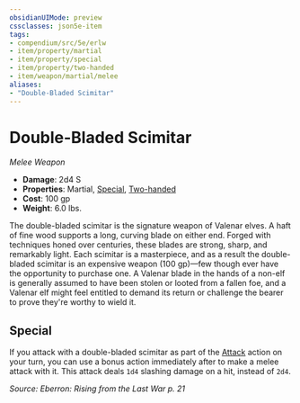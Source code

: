 ```yaml
---
obsidianUIMode: preview
cssclasses: json5e-item
tags:
- compendium/src/5e/erlw
- item/property/martial
- item/property/special
- item/property/two-handed
- item/weapon/martial/melee
aliases: 
- "Double-Bladed Scimitar"
---
```

# Double-Bladed Scimitar
*Melee Weapon*  

- **Damage**: 2d4 S
- **Properties**: Martial, [Special](/Systems/5e/rules/item-properties.md#Special), [Two-handed](/Systems/5e/rules/item-properties.md#Two-handed)
- **Cost**: 100 gp
- **Weight**: 6.0 lbs.

The double-bladed scimitar is the signature weapon of Valenar elves. A haft of fine wood supports a long, curving blade on either end. Forged with techniques honed over centuries, these blades are strong, sharp, and remarkably light. Each scimitar is a masterpiece, and as a result the double-bladed scimitar is an expensive weapon (100 gp)—few though ever have the opportunity to purchase one. A Valenar blade in the hands of a non-elf is generally assumed to have been stolen or looted from a fallen foe, and a Valenar elf might feel entitled to demand its return or challenge the bearer to prove they're worthy to wield it.

## Special

If you attack with a double-bladed scimitar as part of the [Attack](/Systems/5e/rules/actions.md#Attack) action on your turn, you can use a bonus action immediately after to make a melee attack with it. This attack deals `1d4` slashing damage on a hit, instead of `2d4`.

*Source: Eberron: Rising from the Last War p. 21*